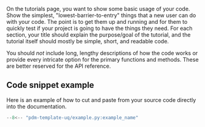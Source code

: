 On the tutorials page, you want to show some basic usage of your code. Show the simplest, "lowest-barrier-to-entry" things
that a new user can do with your code. The point is to get them up and running and for them to quickly test if your project
is going to have the things they need. For each section, your title should explain the purpose/goal of the tutorial, and the
tutorial itself should mostly be simple, short, and readable code.

You should *not* include long, lengthy descriptions of how the code works or provide every intricate option for the primary
functions and methods. These are better reserved for the API reference.

## Code snippet example
Here is an example of how to cut and paste from your source code directly into the documentation.
```python title="example.py"
--8<-- "pdm-template-uq/example.py:example_name"
```
